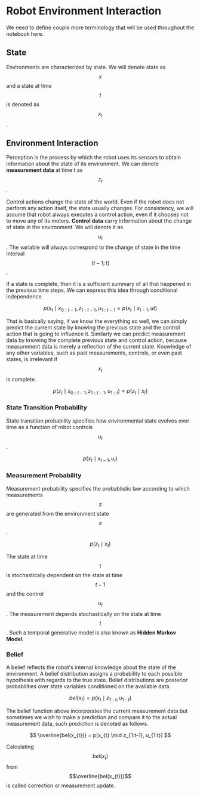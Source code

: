 # Robot Environment Interaction

We need to define couple more terminology that will be used throughout the notebook here.

## State

Environments are characterized by state. We will denote state as $$x$$ and a state at time $$t$$ is
denoted as $$x_{t}$$.

## Environment Interaction

Perception is the process by which the robot uses its sensors to obtain information about the state
of its environment. We can denote **measurement data** at time t as $$z_{t}$$. 

Control actions change the state of the world. Even if the robot does not perform any action itself,
the state usually changes. For consistency, we will assume that robot always executes a control
action, even if it chooses not to move any of its motors. **Control data** carry information about
the change of state in the environment. We will denote it as $$u_{t}$$. The variable will always
correspond to the change of state in the time interval $$(t - 1; t]$$.

If a state is complete, then it is a sufficient summary of all that happened in the previous time
steps. We can express this idea through conditional independence.

$$
p(x_{t} \mid x_{0:t-1}, z_{1:t-1}, u_{1:t-1} = p(x_{t} \mid x_{t-1}, u{t})
$$

That is basically saying, if we know the everything so well, we can simply predict the current state
by knowing the previous state and the control action that is going to influence it. Similarly we can
predict measurement data by knowing the complete previous state and control action, because
measurement data is merely a reflection of the current state. Knowledge of any other variables, such
as past measurements, controls, or even past states, is irrelevant if $$x_{t}$$ is complete. 

$$
p(z_{t} \mid x_{0:t-1}, z_{1:t-1}, u_{1:t}) = p(z_{t} \mid x_{t})
$$

### State Transition Probability

State transition probability specifies how environmental state evolves over time as a function of
robot controls $$u_{t}$$.

$$
p(x_{t} \mid x_{t-1}, u_{t})
$$

### Measurement Probability

Measurement probability specifies the probablistic law according to which measurements $$z$$ are
generated from the environment state $$x$$.

$$
p(z_{t} \mid x_{t})
$$

The state at time $$t$$ is stochastically dependent on the state at time $$t-1$$ and the control
$$u_{t}$$. The measurement depends stochastically on the state at time $$t$$. Such a temporal
generative model is also known as **Hidden Markov Model**.

### Belief 

A belief reflects the robot's internal knowledge about the state of the environment. A belief
distribution assigns a probability to each possible hypothesis with regards to the true state.
Belief distributions are posterior probabilities over state variables conditioned on the available
data.

$$
bel(x_{t}) = p(x_{t} \mid z_{1:t}, u_{1:t})
$$

The belief function above incorporates the current measurement data but sometimes we wish to make a
prediction and compare it to the actual measurement data, such prediction is denoted as follows.

$$
\overline{bel(x_{t})} = p(x_{t} \mid z_{1:t-1}, u_{1:t})
$$

Calculating $$bel(x_{t})$$ from $$\overline{bel(x_{t})}$$ is called correction or measurement
update.